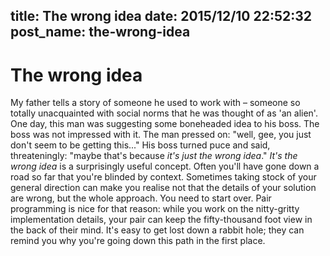 title: The wrong idea
date: 2015/12/10 22:52:32
post_name: the-wrong-idea
---
# The wrong idea

My father tells a story of someone he used to work with – someone so totally unacquainted with social norms that he was thought of as 'an alien'. One day, this man was suggesting some boneheaded idea to his boss. The boss was not impressed with it. The man pressed on: "well, gee, you just don't seem to be getting this..." His boss turned puce and said, threateningly: "maybe that's because _it's just the wrong idea_." _It's the wrong idea_ is a surprisingly useful concept. Often you'll have gone down a road so far that you're blinded by context. Sometimes taking stock of your general direction can make you realise not that the details of your solution are wrong, but the whole approach. You need to start over. Pair programming is nice for that reason: while you work on the nitty-gritty implementation details, your pair can keep the fifty-thousand foot view in the back of their mind. It's easy to get lost down a rabbit hole; they can remind you why you're going down this path in the first place.
